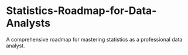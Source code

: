 # Statistics-Roadmap-for-Data-Analysts
A comprehensive roadmap for mastering statistics as a professional data analyst.
